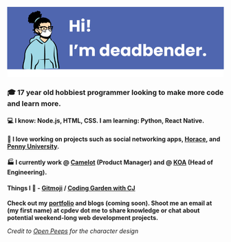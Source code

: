 ![banner](banner.png)

### 🎓 17 year old hobbiest programmer looking to make more code and learn more.

#### 💻 I know: Node.js, HTML, CSS. I am learning: Python, React Native.

#### 📝 I love working on projects such as social networking apps, [Horace](https://github.com/knights-of-academia/horace), and [Penny University](https://github.com/penny-university/penny_university). 

#### 🏭 I currently work @ [Camelot](https://camelot.fm) (Product Manager) and @ [KOA](https://knightsofacademia.org) (Head of Engineering). 

#### Things I 💚 - [Gitmoji](https://github.com/carloscuesta/gitmoji) / [Coding Garden with CJ](https://www.youtube.com/channel/UCLNgu_OupwoeESgtab33CCw)

**Check out my [portfolio](https://deadbender.github.io) and blogs (coming soon). Shoot me an email at (my first name) at cpdev dot me to share knowledge or chat about potential weekend-long web development projects.**

*Credit to [Open Peeps](https://www.openpeeps.com/) for the character design*
